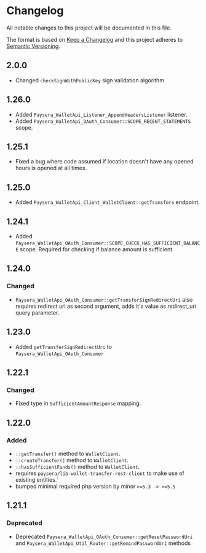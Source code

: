 # Changelog
All notable changes to this project will be documented in this file.

The format is based on [Keep a Changelog](http://keepachangelog.com/en/1.0.0/)
and this project adheres to [Semantic Versioning](http://semver.org/spec/v2.0.0.html).

## 2.0.0
- Changed `checkSignWithPublicKey` sign validation algorithm

## 1.26.0
- Added `Paysera_WalletApi_Listener_AppendHeadersListener` listener.
- Added `Paysera_WalletApi_OAuth_Consumer::SCOPE_RECENT_STATEMENTS` scope.

## 1.25.1
- Fixed a bug where code assumed if location doesn't have any opened hours is opened at all times.


## 1.25.0
- Added `Paysera_WalletApi_Client_WalletClient::getTransfers` endpoint.

## 1.24.1
- Added `Paysera_WalletApi_OAuth_Consumer::SCOPE_CHECK_HAS_SUFFICIENT_BALANCE` scope. Required for checking if balance amount is sufficient.

## 1.24.0
### Changed
- `Paysera_WalletApi_OAuth_Consumer::getTransferSignRedirectUri` also requires redirect uri as second argument, adds it's value as redirect_uri query parameter.

## 1.23.0
- Added `getTransferSignRedirectUri` to `Paysera_WalletApi_OAuth_Consumer`

## 1.22.1
### Changed
- Fixed type in `SufficientAmountResponse` mapping.

## 1.22.0
### Added
- `::getTransfer()` method to `WalletClient`.
- `::createTransfer()` method to `WalletClient`.
- `::hasSufficientFunds()` method to `WalletClient`.
- requires `paysera/lib-wallet-transfer-rest-client` to make use of existing entities.`
- bumped minimal required php version by minor `>=5.3 -> >=5.5`

## 1.21.1
### Deprecated
- Deprecated `Paysera_WalletApi_OAuth_Consumer::getResetPasswordUri` and `Paysera_WalletApi_Util_Router::getRemindPasswordUri` methods

